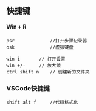 ## 快捷键



#### Win + R

```
psr				//打开步骤记录器
osk				//虚拟键盘
```



```
win i		// 打开设置
win +/-		// 放大镜
ctrl shift n	// 创建新的文件夹
```



### VSCode快捷键



```
shift alt f		//代码格式化
```



